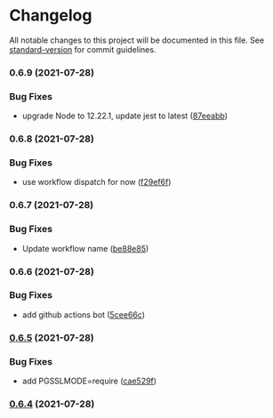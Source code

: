 # Changelog

All notable changes to this project will be documented in this file. See [standard-version](https://github.com/conventional-changelog/standard-version) for commit guidelines.

### 0.6.9 (2021-07-28)


### Bug Fixes

* upgrade Node to 12.22.1, update jest to latest ([87eeabb](https://github.com/causztic/reol-chan/commit/87eeabb2755f0337f116b94fc49eb17f24960f48))

### 0.6.8 (2021-07-28)


### Bug Fixes

* use workflow dispatch for now ([f29ef6f](https://github.com/causztic/reol-chan/commit/f29ef6f703720669a2d863eb9a40193d743c0c45))

### 0.6.7 (2021-07-28)


### Bug Fixes

* Update workflow name ([be88e85](https://github.com/causztic/reol-chan/commit/be88e850916007b11a2c107481e0efa2dbb90e59))

### 0.6.6 (2021-07-28)


### Bug Fixes

* add github actions bot ([5cee66c](https://github.com/causztic/reol-chan/commit/5cee66c30819447955b039489addd16e3ce04345))

### [0.6.5](https://github.com/causztic/reol-chan/compare/v0.6.4...v0.6.5) (2021-07-28)


### Bug Fixes

* add PGSSLMODE=require ([cae529f](https://github.com/causztic/reol-chan/commit/cae529f2d8bca65c92dffa9f922d2002eac96f1f))

### [0.6.4](https://github.com/causztic/reol-chan/compare/v0.5.1...v0.6.4) (2021-07-28)
